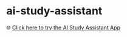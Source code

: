 # ai-study-assistant
🌐 [Click here to try the AI Study Assistant App](https://ai-study-assistant.streamlit.app/)
